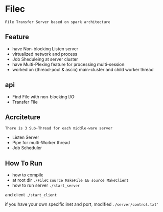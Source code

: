 # Filec
`File Transfer Server based on spark architecture`

## Feature
- have Non-blocking Listen server
- virtualized network and process
- Job Sheduleing at server cluster
- have  Multi-Plexing feature for processing multi-session
- worked on (thread-pool & ascio) main-cluster and  child worker thread


## api
- Find File with non-blocking I/O
- Transfer File
 

## Acrciteture
`There is 3 Sub-Thread for each middle-ware server`
- Listen Server
- Pipe for multi-Worker thread 
- Job Scheduler 

## How To Run
- how to compile
- at root dir `./FileC`
`source MakeFile && source MakeClient`
- how to run
server
`./start_server`

and client
`./start_client`

if you have your own specific inet and port,
modified `./server/control.txt'
`

